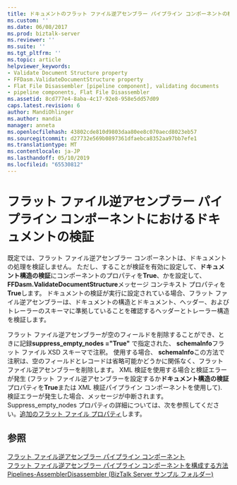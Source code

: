 ```yaml
---
title: ドキュメントのフラット ファイル逆アセンブラー パイプライン コンポーネントの検証 |Microsoft Docs
ms.custom: ''
ms.date: 06/08/2017
ms.prod: biztalk-server
ms.reviewer: ''
ms.suite: ''
ms.tgt_pltfrm: ''
ms.topic: article
helpviewer_keywords:
- Validate Document Structure property
- FFDasm.ValidateDocumentStructure property
- Flat File Disassembler [pipeline component], validating documents
- pipeline components, Flat File Disassembler
ms.assetid: 8cd777e4-8aba-4c17-92e8-958e5dd57d09
caps.latest.revision: 6
author: MandiOhlinger
ms.author: mandia
manager: anneta
ms.openlocfilehash: 43802cde810d9803daa80ee8c070aecd8023eb57
ms.sourcegitcommit: d27732e569b0897361dfaebca8352aa97bb7efe1
ms.translationtype: MT
ms.contentlocale: ja-JP
ms.lasthandoff: 05/10/2019
ms.locfileid: "65530812"
---
```

# <a name="document-validation-in-the-flat-file-disassembler-pipeline-component"></a>フラット ファイル逆アセンブラー パイプライン コンポーネントにおけるドキュメントの検証
既定では、フラット ファイル逆アセンブラー コンポーネントは、ドキュメントの処理を検証しません。 ただし、することが検証を有効に設定して、**ドキュメント構造の検証**にコンポーネントのプロパティを**True**、かを設定して、 **FFDasm.ValidateDocumentStructure**メッセージ コンテキスト プロパティを**True**します。 ドキュメントの検証が実行に設定されている場合、フラット ファイル逆アセンブラーは、ドキュメントの構造とドキュメント、ヘッダー、およびトレーラーのスキーマに準拠していることを確認するヘッダーとトレーラー構造を検証します。  
  
 フラット ファイル逆アセンブラーが空のフィールドを削除することができ、ときに記録**suppress_empty_nodes ="True"** で指定された、 **schemaInfo**フラット ファイル XSD スキーマで注釈。 使用する場合、 **schemaInfo**この方法で注釈は、空のフィールドとレコードは省略可能かどうかに関係なく、フラット ファイル逆アセンブラーを削除します。 XML 検証を使用する場合と検証エラーが発生 (フラット ファイル逆アセンブラーを設定するか**ドキュメント構造の検証**プロパティを**True**または XML 検証パイプライン コンポーネントを使用して). 検証エラーが発生した場合、メッセージが中断されます。 Suppress_empty_nodes プロパティの詳細については、次を参照してください。[追加のフラット ファイル プロパティ](../core/additional-flat-file-properties.md)します。  
  
## <a name="see-also"></a>参照  
 [フラット ファイル逆アセンブラー パイプライン コンポーネント](../core/flat-file-disassembler-pipeline-component.md)   
 [フラット ファイル逆アセンブラー パイプライン コンポーネントを構成する方法](../core/how-to-configure-the-flat-file-disassembler-pipeline-component.md)   
 [Pipelines-AssemblerDisassembler (BizTalk Server サンプル フォルダー)](../core/pipelines-assemblerdisassembler-biztalk-server-samples-folder.md)